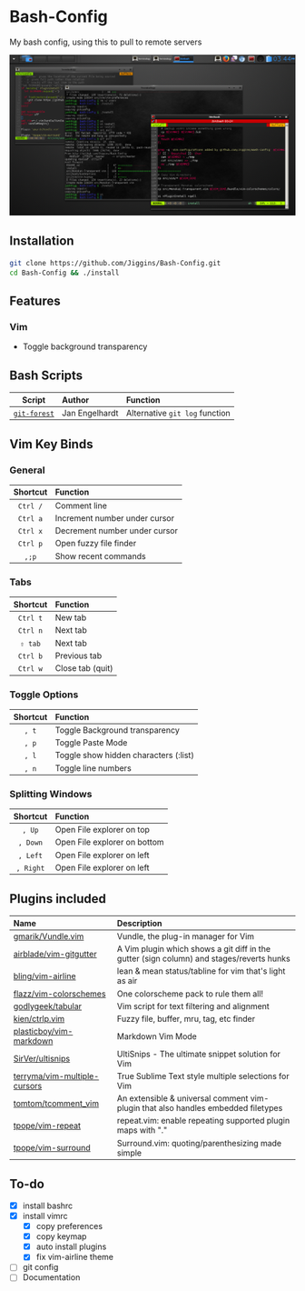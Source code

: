# Bash-Config
My bash config,  using this to pull to remote servers

![Screenshot](https://raw.githubusercontent.com/Jiggins/Bash-Config/master/images/Terminology.png)

## Installation
```bash
git clone https://github.com/Jiggins/Bash-Config.git
cd Bash-Config && ./install
```

## Features
### Vim
- Toggle background transparency

## Bash Scripts
| Script                                                                         | Author         | Function                       |
| :----------------------------------------------------------------------------: | :------------- | :----------------------------- |
| [`git-forest`](https://github.com/jwiegley/git-scripts/blob/master/git-forest) | Jan Engelhardt | Alternative `git log` function |

## Vim Key Binds
### General
| Shortcut | Function                      |
| :------: | :---------------------------- |
| `Ctrl /` | Comment line                  |
| `Ctrl a` | Increment number under cursor |
| `Ctrl x` | Decrement number under cursor |
| `Ctrl p` | Open fuzzy file finder        |
| `,;p`    | Show recent commands          |

### Tabs
| Shortcut | Function         |
| :------: | :--------------- |
| `Ctrl t` | New tab          |
| `Ctrl n` | Next tab         |
| `⇧ tab`  | Next tab         |
| `Ctrl b` | Previous tab     |
| `Ctrl w` | Close tab (quit) |

### Toggle Options
| Shortcut | Function                              |
| :------: | :------------------------------------ |
| `, t`    | Toggle Background transparency        |
| `, p`    | Toggle Paste Mode                     |
| `, l`    | Toggle show hidden characters (:list) |
| `, n`    | Toggle line numbers                   |

### Splitting Windows
| Shortcut  | Function                     |
| :------:  | :--------------------------- |
| `, Up`    | Open File explorer on top    |
| `, Down`  | Open File explorer on bottom |
| `, Left`  | Open File explorer on left   |
| `, Right` | Open File explorer on left   |

## Plugins included
| Name                              | Description                                                                              |
| :-------------------------------- | :----------                                                                              |
| [gmarik/Vundle.vim][1]            | Vundle, the plug-in manager for Vim                                                      |
| [airblade/vim-gitgutter][2]       | A Vim plugin which shows a git diff in the gutter (sign column) and stages/reverts hunks |
| [bling/vim-airline][3]            | lean & mean status/tabline for vim that's light as air                                   |
| [flazz/vim-colorschemes][4]       | One colorscheme pack to rule them all!                                                   |
| [godlygeek/tabular][5]            | Vim script for text filtering and alignment                                              |
| [kien/ctrlp.vim][6]               | Fuzzy file, buffer, mru, tag, etc finder                                                 |
| [plasticboy/vim-markdown][7]      | Markdown Vim Mode                                                                        |
| [SirVer/ultisnips][8]             | UltiSnips - The ultimate snippet solution for Vim                                        |
| [terryma/vim-multiple-cursors][9] | True Sublime Text style multiple selections for Vim                                      |
| [tomtom/tcomment_vim][10]         | An extensible & universal comment vim-plugin that also handles embedded filetypes        |
| [tpope/vim-repeat][11]            | repeat.vim: enable repeating supported plugin maps with "."                              |
| [tpope/vim-surround][12]          | Surround.vim: quoting/parenthesizing made simple                                         |

[1]: https://github.com/gmarik/Vundle.vim
[2]: https://github.com/airblade/vim-gitgutter
[3]: https://github.com/bling/vim-airline
[4]: https://github.com/flazz/vim-colorschemes
[5]: https://github.com/godlygeek/tabular
[6]: https://github.com/kien/ctrlp.vim
[7]: https://github.com/plasticboy/vim-markdown
[8]: https://github.com/SirVer/ultisnips
[9]: https://github.com/terryma/vim-multiple-cursors
[10]: https://github.com/tomtom/tcomment_vim
[11]: https://github.com/tpope/vim-repeat
[12]: https://github.com/tpope/vim-surround

## To-do
- [x] install bashrc
- [x] install vimrc
  - [x] copy preferences
  - [x] copy keymap
  - [x] auto install plugins
  - [x] fix vim-airline theme

- [ ] git config
- [ ] Documentation
